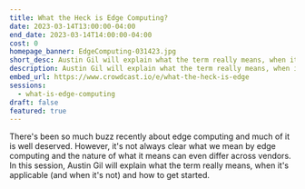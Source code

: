 ```yaml
---
title: What the Heck is Edge Computing?
date: 2023-03-14T13:00:00-04:00
end_date: 2023-03-14T14:00:00-04:00
cost: 0
homepage_banner: EdgeComputing-031423.jpg
short_desc: Austin Gil will explain what the term really means, when it's applicable (and when it's not) and how to get started.
description: Austin Gil will explain what the term really means, when it's applicable (and when it's not) and how to get started.
embed_url: https://www.crowdcast.io/e/what-the-heck-is-edge
sessions:
  - what-is-edge-computing
draft: false
featured: true
---
```


There's been so much buzz recently about edge computing and much of it is well deserved. However, it's not always clear what we mean by edge computing and the nature of what it means can even differ across vendors.  In this session, Austin Gil will explain what the term really means, when it's applicable (and when it's not) and how to get started.
